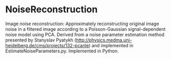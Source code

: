 # NoiseReconstruction
Image noise reconstruction: Approximately reconstructing original image noise in a filtered image according to a Poisson-Gaussian signal-dependent noise model using PCA. Derived from a noise parameter estimation method presented by Stanyslav Pyatykh (http://physics.medma.uni-heidelberg.de/cms/projects/132-pcanle) and implemented in EstimateNoiseParameters.py. Implemented in Python. 
